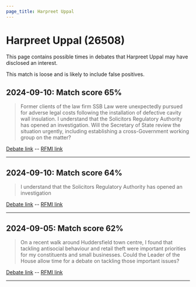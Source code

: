 ```yaml
---
page_title: Harpreet Uppal
---
```


# Harpreet Uppal  (26508)

This page contains possible times in debates that Harpreet Uppal may have disclosed an interest.

This match is loose and is likely to include false positives. 



## 2024-09-10: Match score 65%

>Former clients of the law firm SSB Law were unexpectedly pursued for adverse legal costs following the installation of defective cavity wall insulation. I understand that the Solicitors Regulatory Authority has opened an investigation. Will the Secretary of State review the situation urgently, including establishing a cross-Government working group on the matter?

[Debate link](https://www.theyworkforyou.com/debates/?id=2024-09-10a.694.4)  --  [RFMI link](https://www.theyworkforyou.com/mp/26508/register)


---



## 2024-09-10: Match score 64%

>I understand that the Solicitors Regulatory Authority has opened an investigation

[Debate link](https://www.theyworkforyou.com/debates/?id=2024-09-10a.694.4)  --  [RFMI link](https://www.theyworkforyou.com/mp/26508/register)


---



## 2024-09-05: Match score 62%

>On a recent walk around Huddersfield town centre, I found that tackling antisocial behaviour and retail theft were important priorities for my constituents and small businesses. Could the Leader of the House allow time for a debate on tackling those important issues?

[Debate link](https://www.theyworkforyou.com/debates/?id=2024-09-05b.446.1)  --  [RFMI link](https://www.theyworkforyou.com/mp/26508/register)


---

